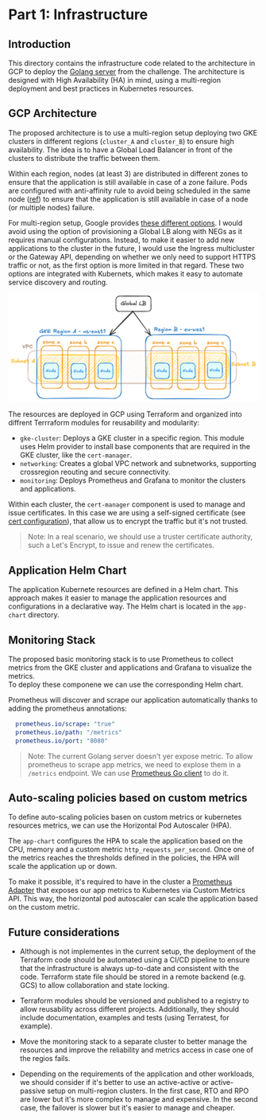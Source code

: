 # Part 1: Infrastructure

## Introduction
This directory contains the infrastructure code related to the architecture in GCP to deploy the [Golang server](https://github.com/holdedhub/devops-challenge/blob/master/app/server.go) from the challenge. The architecture is designed with High Availability (HA) in mind, using a multi-region deployment and best practices in Kubernetes resources.

## GCP Architecture

The proposed architecture is to use a multi-region setup deploying two GKE clusters in different regions (`cluster_A` and `cluster_B`) to ensure high availability. The idea is to have a Global Load Balancer in front of the clusters to distribute the traffic between them.  

Within each region, nodes (at least 3) are distributed in different zones to ensure that the application is still available in case of a zone failure. Pods are configured with anti-affinity rule to avoid being scheduled in the same node ([ref](./terraform/app-chart/templates/deployment.yaml)) to ensure that the application is still available in case of a node (or multiple nodes) failure.

For multi-region setup, Google provides [these different options](https://cloud.google.com/kubernetes-engine/docs/concepts/choose-mc-lb-api). I would avoid using the option of provisioning a Global LB along with NEGs as it requires manual configurations. Instead, to make it easier to add new applications to the cluster in the future, I would use the Ingress multicluster or the Gateway API, depending on whether we only need to support HTTPS traffic or not, as the first option is more limited in that regard. These two options are integrated with Kubernets, which makes it easy to automate service discovery and routing.

![GCP Architecture](./img/gcp_architecture.png)

The resources are deployed in GCP using Terraform and organized into diffrent Terrraform modules for reusability and modularity:
- `gke-cluster`: Deploys a GKE cluster in a specific region. This module uses Helm provider to install base components that are required in the GKE cluster, like the `cert-manager`.
- `networking`: Creates a global VPC network and subnetworks, supporting crossregion reouting and secure connectivity.
- `monitoring`: Deploys Prometheus and Grafana to monitor the clusters and applications.

Within each cluster, the `cert-manager` component is used to manage and issue certificates. In this case we are using a self-signed certificate (see [cert configuration](./terraform/app-chart/templates/cert.yaml)), that allow us to encrypt the traffic but it's not trusted. 

> Note: In a real scenario, we should use a truster certificate authority, such a Let's Encrypt, to issue and renew the certificates.

## Application Helm Chart
The application Kubernete resources are defined in a Helm chart. This approach makes it easier to manage the application resources and configurations in a declarative way. The Helm chart is located in the `app-chart` directory.

## Monitoring Stack
The proposed basic monitoring stack is to use Prometheus to collect metrics from the GKE cluster and applications and Grafana to visualize the metrics.  
To deploy these componene we can use the corresponding Helm chart. 

Prometheus will discover and scrape our application automatically thanks to adding the prometheus annotations:
```yaml
  prometheus.io/scrape: "true"
  prometheus.io/path: "/metrics"
  prometheus.io/port: "8080"
```

> Note: The current Golang server doesn't yer expose metric. To allow prometheus to scrape app metrics, we need to explose them in a `/metrics` endpoint. We can use [Prometheus Go client][prom-go-client] to do it.

## Auto-scaling policies based on custom metrics

To define auto-scaling policies basen on custom metrics or kubernetes resources metrics, we can use the Horizontal Pod Autoscaler (HPA).

The `app-chart` configures the HPA to scale the application based on the CPU, memory and a custom metric `http_requests_per_second`. Once one of the metrics reaches the thresholds defined in the policies, the HPA will scale the application up or down.

To make it possible, it's required to have in the cluster a [Prometheus Adapter][prom-adapter-helm-chart] that exposes our app metrics to Kubernetes via Custom Metrics API. This way, the horizontal pod autoscaler can scale the application based on the custom metric. 

## Future considerations

- Although is not implementes in the current setup, the deployment of the Terraform code should be automated using a CI/CD pipeline to ensure that the infrastructure is always up-to-date and consistent with the code. Terraform state file should be stored in a remote backend (e.g. GCS) to allow collaboration and state locking.

- Terraform modules should be versioned and published to a registry to allow reusability across different projects. Additionally, they should include documentation, examples and tests (using Terratest, for example).

- Move the monitoring stack to a separate cluster to better manage the resources and improve the reliability and metrics access in case one of the regios fails.

- Depending on the requirements of the application and other workloads, we should consider if it's better to use an active-active or active-passive setup on multi-region clusters. In the first case, RTO and RPO are lower but it's more complex to manage and expensive. In the second case, the failover is slower but it's easier to manage and cheaper.

[prom-go-client]: https://github.com/prometheus/client_golang
[prom-helm-chart]: https://artifacthub.io/packages/helm/prometheus-community/prometheus
[prom-adapter-helm-chart]: https://artifacthub.io/packages/helm/prometheus-community/prometheus-adapter